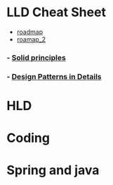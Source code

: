 


# LLD Cheat Sheet
- [roadmap](Interview_Notes_and_Cheat_sheets/LLD/LLD_Roadmap.md)
- [roamap_2](https://www.educative.io/courses/grokking-the-low-level-design-interview-using-ood-principles/overview)

### - [Solid principles](Interview_Notes_and_Cheat_sheets/LLD/SOLID_Principles_CheatSheet.md)
### - [Design Patterns in Details](Interview_Notes_and_Cheat_sheets/LLD/design_pattern.md)


# HLD


# Coding


# Spring and java